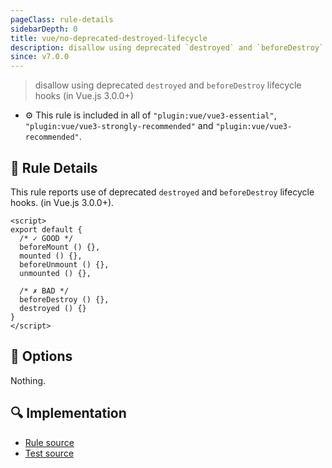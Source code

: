 ```yaml
---
pageClass: rule-details
sidebarDepth: 0
title: vue/no-deprecated-destroyed-lifecycle
description: disallow using deprecated `destroyed` and `beforeDestroy` lifecycle hooks (in Vue.js 3.0.0+)
since: v7.0.0
---
```

> disallow using deprecated `destroyed` and `beforeDestroy` lifecycle hooks (in Vue.js 3.0.0+)

- :gear: This rule is included in all of `"plugin:vue/vue3-essential"`, `"plugin:vue/vue3-strongly-recommended"` and `"plugin:vue/vue3-recommended"`.

## :book: Rule Details

This rule reports use of deprecated `destroyed` and `beforeDestroy` lifecycle hooks. (in Vue.js 3.0.0+).

<eslint-code-block :rules="{'vue/no-deprecated-destroyed-lifecycle': ['error']}">

```vue
<script>
export default {
  /* ✓ GOOD */
  beforeMount () {},
  mounted () {},
  beforeUnmount () {},
  unmounted () {},

  /* ✗ BAD */
  beforeDestroy () {},
  destroyed () {}
}
</script>
```

</eslint-code-block>

## :wrench: Options

Nothing.

## :mag: Implementation

- [Rule source](https://github.com/vuejs/eslint-plugin-vue/blob/master/lib/rules/no-deprecated-destroyed-lifecycle.js)
- [Test source](https://github.com/vuejs/eslint-plugin-vue/blob/master/tests/lib/rules/no-deprecated-destroyed-lifecycle.js)
